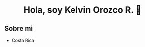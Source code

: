 <div align="center">
<h1 align="center">Hola, soy Kelvin Orozco R.</a> 👋</h1>
</div>

## Sobre mi

- Costa Rica
<!--
**Kolvii29/Kolvii29** is a ✨ _special_ ✨ repository because its `README.md` (this file) appears on your GitHub profile.

Here are some ideas to get you started:

- 🔭 I’m currently working on ...
- 🌱 I’m currently learning ...
- 👯 I’m looking to collaborate on ...
- 🤔 I’m looking for help with ...
- 💬 Ask me about ...
- 📫 How to reach me: ...
- 😄 Pronouns: ...
- ⚡ Fun fact: ...
-->

